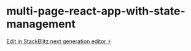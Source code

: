 # multi-page-react-app-with-state-management

[Edit in StackBlitz next generation editor ⚡️](https://stackblitz.com/~/github.com/GianfrancoAntenucci/multi-page-react-app-with-state-management)